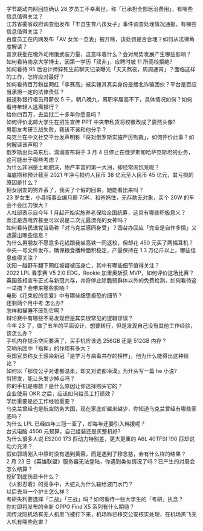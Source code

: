 字节跳动内网回应确认 28 岁员工不幸离世，称「已承担全部医治费用」，有哪些信息值得关注？  
江苏省委省政府调查组发布「丰县生育八孩女子」事件调查处理情况通报，有哪些信息值得关注？  
百度员工在内网发布「AV 女优一览表」被开除，该处罚是否合理？如何从法律角度解读？  
普京获批在境外动用俄武装力量，这意味着什么？会对局势发展产生哪些影响？  
如何看待南京大学博士，因第一学历「双非」，应聘时被 11 所高校拒绝?  
如何看待 95 后设计师猝死生前聊天记录曝光「天天熬夜，周周通宵」？面临这样的工作，怎样应对最好？  
如何看待百万粉丝网红「李赛高」被实锤其真实身份是缅北诈骗团伙？平台是否应当承担一定的法律责任？  
报道称银行柜员月薪仅 5 千，朝八晚九，离职率居高不下，具体情况如何？如何看待年轻人逃离银行？  
给你四百万，去监狱二十多年你愿意吗？  
如何评价北邮大学生在招生宣传 PPT 中夹带私货将校徽改成了嘉然头像?  
男朋友考研三战失败，我该不该和他分手？  
乌克兰在中文社交平台发声明称「将对俄罗斯实施严厉制裁」，如何评价此事？如何解读该声明？  
俄罗斯出兵乌东后，滴滴宣布将于 3 月 4 日停止在俄罗斯和哈萨克斯坦的业务，这可能出于哪些考虑？  
为什么非洲是土地肥沃，物产丰富的第一大洲，却经常闹饥荒呢？  
海底捞称预计截至 2021 年净亏损约人民币 38 亿元至人民币 45 亿元，其亏损的原因是什么？  
把女朋友的狗弄丢了，我买了个假的回来，她能看出来吗？  
23 岁女生，小县城事业编月薪 7.5K，和爸妈住，无存款无对象，买个 20W 的车会不会压力很大？  
人社部表示自今年 1 月起开始实施养老保险全国统筹，这具有哪些积极意义？  
蒂法是游戏界甚至可以说是二次元最漂亮的女神吗？  
如何看待民进党当局称「对乌克兰感同身受」？国台办回应「完全是自作多情」又透露出哪些信息？  
为什么男朋友不愿意多花钱跟我坐高铁一同返校，但却花 450 元买了两幅耳机？  
中央一号文件发布，确保粮食播种面积稳定，产量保持在 1.3 万亿斤以上，哪些信息值得关注？  
沈阳一越野车翻下网红坡疑被压身亡，其中有哪些细节值得关注？  
2022 LPL 春季赛 V5 2:0 EDG，Rookie 加里奥斩获 MVP，如何评价这场比赛？  
英国首相宣布正式与新冠共存，并将停止除脆弱群体以外的免费检测，如何看待这一举措？会带来哪些影响？  
电影《花束般的恋爱》中有哪些细思极恐的细节？  
还剩两个月中考 怎么办?  
怎样和猫睡不压到它啊？  
辩论赛中有哪些不易发现但是其实很常见的逻辑谬误？  
今年 23 了，做了五年的平面设计，想要转行，但是发现自己没有其他工作经验，该怎么办？  
手机内存提示空间要满了，买手机应该选 256GB 还是 512GB 内存？  
交响乐团中「指挥」的作用有多大？  
英国官员称女王感染新冠「是学习与病毒共存的榜样」，他为什么能得出这种结论？  
如何以「那位公子对谁都温柔，却又对谁都冷漠」为开头写一篇 he 小说?  
剪短发，能让头发少掉点吗？  
你的手机是哪款？是什么原因让你选择购买它的？  
企业使用 OKR 之后，应该如何给员工打绩效？  
学历重要是还工作经验重要？  
乌克兰曾经也是航空防务大国，现在家底却越来越少，你知道乌克兰曾经有哪些家底吗？  
为什么 LPL 已经四年三冠一亚了，却每年还要引入韩援呢？  
台式电脑 4500 元预算，自己组装还是买整机好?  
为什么很多人说 ES200 173 匹动力特别差，更大更重的 A6L 40TFSI 190 匹却说动力充沛？  
假如郭靖刚入中原时没有遇到黄蓉，而是遇到了穆念慈，会有什么样的结果？  
2 月 23 日《英雄联盟》服务器无法登陆，你遇到类似情况了吗？已产生的对局会怎么结算？  
挖矿到底伤显卡什么？  
《火影忍着》的竞争中，大蛇丸为什么输给波门水门？  
以后去当一个护士怎么样？  
考研失利要选择「二战」「三战」吗？如何看待一些大学生的「考研」执念？  
你对即将发布的全新 OPPO Find X5 系列有什么期待？  
网传沈阳机场有无人机黑飞被打下来，机场称已移交公安核实处理，在机场黑飞无人机有哪些危害？  
